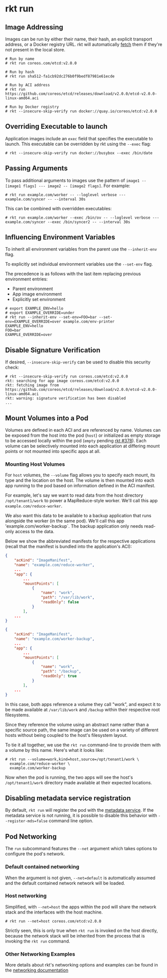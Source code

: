 # rkt run

## Image Addressing

Images can be run by either their name, their hash, an explicit transport address, or a Docker registry URL.
rkt will automatically [fetch](fetch.md) them if they're not present in the local store.

```
# Run by name
# rkt run coreos.com/etcd:v2.0.0
```

```
# Run by hash
# rkt run sha512-fa1cb92dc276b0f9bedf87981e61ecde
```

```
# Run by ACI address
# rkt run https://github.com/coreos/etcd/releases/download/v2.0.0/etcd-v2.0.0-linux-amd64.aci
```

```
# Run by Docker registry
# rkt --insecure-skip-verify run docker://quay.io/coreos/etcd:v2.0.0
```

## Overriding Executable to launch

Application images include an `exec` field that specifies the executable to launch.
This executable can be overridden by rkt using the `--exec` flag:

```
# rkt --insecure-skip-verify run docker://busybox --exec /bin/date
```

## Passing Arguments

To pass additional arguments to images use the pattern of `image1 -- [image1 flags] --- image2 -- [image2 flags]`.
For example:

```
# rkt run example.com/worker -- --loglevel verbose --- example.com/syncer -- --interval 30s
```

This can be combined with overridden executables:

```
# rkt run example.com/worker --exec /bin/ov -- --loglevel verbose --- example.com/syncer --exec /bin/syncer2 -- --interval 30s
```

## Influencing Environment Variables

To inherit all environment variables from the parent use the `--inherit-env` flag.

To explicitly set individual environment variables use the `--set-env` flag.

The precedence is as follows with the last item replacing previous environment entries:

- Parent environment
- App image environment
- Explicitly set environment

```
# export EXAMPLE_ENV=hello
# export EXAMPLE_OVERRIDE=under
# rkt run --inherit-env --set-env=FOO=bar --set-env=EXAMPLE_OVERRIDE=over example.com/env-printer
EXAMPLE_ENV=hello
FOO=bar
EXAMPLE_OVERRIDE=over
```

## Disable Signature Verification

If desired, `--insecure-skip-verify` can be used to disable this security check:

```
# rkt --insecure-skip-verify run coreos.com/etcd:v2.0.0
rkt: searching for app image coreos.com/etcd:v2.0.0
rkt: fetching image from https://github.com/coreos/etcd/releases/download/v2.0.0/etcd-v2.0.0-linux-amd64.aci
rkt: warning: signature verification has been disabled
...
```

## Mount Volumes into a Pod

Volumes are defined in each ACI and are referenced by name. Volumes can be exposed from the host into the pod (`host`) or initialized as empty storage to be accessed locally within the pod (`empty` pending [rkt #378][rkt #378]). Each volume can be selectively mounted into each application at differing mount points or not mounted into specific apps at all.

[rkt #378]: https://github.com/coreos/rkt/issues/378


### Mounting Host Volumes

For `host` volumes, the `--volume` flag allows you to specify each mount, its type and the location on the host. The volume is then mounted into each app running to the pod based on information defined in the ACI manifest.

For example, let's say we want to read data from the host directory `/opt/tenant1/work` to power a MapReduce-style worker. We'll call this app `example.com/reduce-worker`.

We also want this data to be available to a backup application that runs alongside the worker (in the same pod). We'll call this app 'example.com/worker-backup`. The backup application only needs read-only access to the data.

Below we show the abbreviated manifests for the respective applications (recall that the manifest is bundled into the application's ACI):

```json
{
    "acKind": "ImageManifest",
    "name": "example.com/reduce-worker",
    ...
    "app": {
        ...
        "mountPoints": [
            {
                "name": "work",
                "path": "/var/lib/work",
                "readOnly": false
            }
        ],
    ...
}
```

```json
{
    "acKind": "ImageManifest",
    "name": "example.com/worker-backup",
    ...
    "app": {
        ...
        "mountPoints": [
            {
                "name": "work",
                "path": "/backup",
                "readOnly": true
            }
        ],
    ...
}
```

In this case, both apps reference a volume they call "work", and expect it to be made available at `/var/lib/work` and `/backup` within their respective root filesystems. 

Since they reference the volume using an abstract name rather than a specific source path, the same image can be used on a variety of different hosts without being coupled to the host's filesystem layout.

To tie it all together, we use the `rkt run` command-line to provide them with a volume by this name. Here's what it looks like:

```
# rkt run --volume=work,kind=host,source=/opt/tenant1/work \
  example.com/reduce-worker \
  example.com/worker-backup
```

Now when the pod is running, the two apps will see the host's `/opt/tenant1/work` directory made available at their expected locations.

## Disabling metadata service registration

By default, `rkt run` will register the pod with the [metadata service](https://github.com/coreos/rkt/blob/master/Documentation/subcommands/metadata-service.md).
If the metadata service is not running, it is possible to disable this behavior with `--register-mds=false` command line option.

## Pod Networking

The `run` subcommand features the `--net` argument which takes options to configure the pod's network.

### Default contained networking

When the argument is not given, `--net=default` is automatically assumed and the default contained network network will be loaded.

### Host networking

Simplified, with `--net=host` the apps within the pod will share the network stack and the interfaces with the host machine.

```
# rkt run --net=host coreos.com/etcd:v2.0.0
```

Strictly seen, this is only true when `rkt run` is invoked on the host directly, because the network stack will be inherited from the process that is invoking the `rkt run` command.


### Other Networking Examples

More details about rkt's networking options and examples can be found in the [networking documentation](https://github.com/coreos/rkt/blob/master/Documentation/networking.md)

